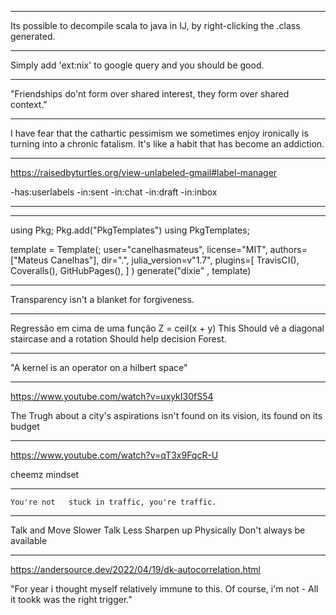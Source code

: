 ___

Its possible to decompile scala to java in IJ, by right-clicking the .class generated.

___

Simply add 'ext:nix' to google query and you should be good.

___

"Friendships do'nt form over shared interest, they form over shared context."

___

I have fear that the cathartic pessimism we sometimes enjoy ironically is turning into a chronic fatalism. It's like a habit that has become an addiction.

___

<https://raisedbyturtles.org/view-unlabeled-gmail#label-manager>

-has:userlabels -in:sent -in:chat -in:draft -in:inbox

___
___

using Pkg;
Pkg.add("PkgTemplates")
using PkgTemplates;

template = Template(;
    user="canelhasmateus",
    license="MIT",
    authors=["Mateus Canelhas"],
    dir=".",
    julia_version=v"1.7",
    plugins=[
        TravisCI(),
        Coveralls(),
        GitHubPages(),
    ]
)
generate("dixie" , template)

___

Transparency isn't a blanket for forgiveness.


___

Regressão em cima de uma função Z = ceil(x + y)
This Should vê a diagonal staircase and a rotation Should help decision Forest.

___

 "A kernel is an operator on a hilbert space"


___

<https://www.youtube.com/watch?v=uxykI30fS54>

The Trugh about a city's aspirations isn't found on its vision, its found on its budget

___

<https://www.youtube.com/watch?v=qT3x9FqcR-U>

cheemz mindset

___

    You're not   stuck in traffic, you're traffic.
___

Talk and Move Slower
Talk Less
Sharpen up Physically
Don't always be available

___

<https://andersource.dev/2022/04/19/dk-autocorrelation.html>

"For year i thought myself relatively immune to this. Of course, i'm not - All it tookk was the right trigger."

